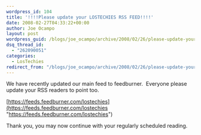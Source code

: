 ```yaml
---
wordpress_id: 104
title: '!!!!Please update your LOSTECHIES RSS FEED!!!!'
date: 2008-02-27T04:33:22+00:00
author: Joe Ocampo
layout: post
wordpress_guid: /blogs/joe_ocampo/archive/2008/02/26/please-update-your-lostechies-rss-feed.aspx
dsq_thread_id:
  - "262090051"
categories:
  - LosTechies
redirect_from: "/blogs/joe_ocampo/archive/2008/02/26/please-update-your-lostechies-rss-feed.aspx/"
---
```

We have recently updated our main feed to feedburner.&nbsp; Everyone please update your RSS readers to point too.

[https://feeds.feedburner.com/lostechies](https://feeds.feedburner.com/lostechies "https://feeds.feedburner.com/lostechies")

Thank you, you may now continue with your regularly scheduled reading.